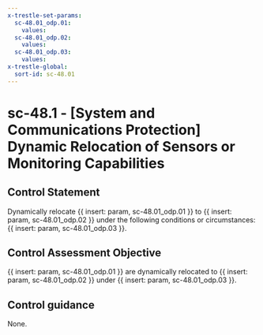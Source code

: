 ```yaml
---
x-trestle-set-params:
  sc-48.01_odp.01:
    values:
  sc-48.01_odp.02:
    values:
  sc-48.01_odp.03:
    values:
x-trestle-global:
  sort-id: sc-48.01
---
```


# sc-48.1 - \[System and Communications Protection\] Dynamic Relocation of Sensors or Monitoring Capabilities

## Control Statement

Dynamically relocate {{ insert: param, sc-48.01_odp.01 }} to {{ insert: param, sc-48.01_odp.02 }} under the following conditions or circumstances: {{ insert: param, sc-48.01_odp.03 }}.

## Control Assessment Objective

 {{ insert: param, sc-48.01_odp.01 }} are dynamically relocated to {{ insert: param, sc-48.01_odp.02 }} under {{ insert: param, sc-48.01_odp.03 }}.

## Control guidance

None.
